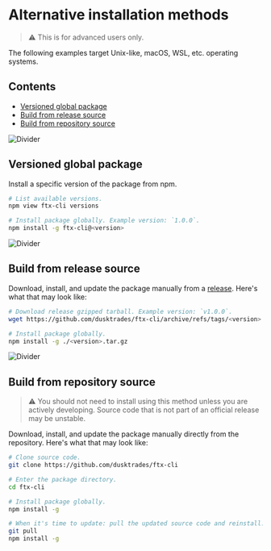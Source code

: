 # Alternative installation methods

> ⚠️ This is for advanced users only.

The following examples target Unix-like, macOS, WSL, etc. operating systems.

## Contents

- [Versioned global package](#versioned-global-package)
- [Build from release source](#build-from-release-source)
- [Build from repository source](#build-from-repository-source)

![Divider](../images/divider.png)

## Versioned global package

Install a specific version of the package from npm.

```sh
# List available versions.
npm view ftx-cli versions

# Install package globally. Example version: `1.0.0`.
npm install -g ftx-cli@<version>
```

![Divider](../images/divider.png)

## Build from release source

Download, install, and update the package manually from a [release](https://github.com/dusktrades/ftx-cli/releases). Here's what that may look like:

```sh
# Download release gzipped tarball. Example version: `v1.0.0`.
wget https://github.com/dusktrades/ftx-cli/archive/refs/tags/<version>.tar.gz

# Install package globally.
npm install -g ./<version>.tar.gz
```

![Divider](../images/divider.png)

## Build from repository source

> ⚠️ You should not need to install using this method unless you are actively developing. Source code that is not part of an official release may be unstable.

Download, install, and update the package manually directly from the repository. Here's what that may look like:

```sh
# Clone source code.
git clone https://github.com/dusktrades/ftx-cli

# Enter the package directory.
cd ftx-cli

# Install package globally.
npm install -g

# When it's time to update: pull the updated source code and reinstall.
git pull
npm install -g
```
